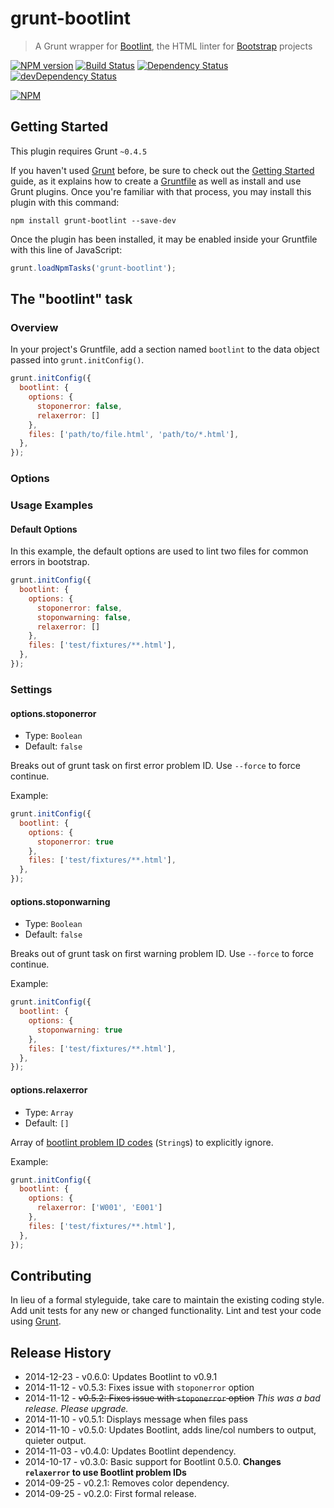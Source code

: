 # grunt-bootlint

> A Grunt wrapper for [Bootlint](https://www.npmjs.org/package/bootlint), the HTML linter for [Bootstrap](http://getbootstrap.com) projects

[![NPM version](https://badge.fury.io/js/grunt-bootlint.svg)](http://badge.fury.io/js/grunt-bootlint)
[![Build Status](https://travis-ci.org/zacechola/grunt-bootlint.svg?branch=master)](https://travis-ci.org/zacechola/grunt-bootlint)
[![Dependency Status](https://david-dm.org/zacechola/grunt-bootlint.svg)](https://david-dm.org/zacechola/grunt-bootlint)
[![devDependency Status](https://david-dm.org/zacechola/grunt-bootlint/dev-status.svg)](https://david-dm.org/zacechola/grunt-bootlint#info=devDependencies)

[![NPM](https://nodei.co/npm/grunt-bootlint.png?downloads=true&downloadRank=true&stars=true)](https://nodei.co/npm/grunt-bootlint/)

## Getting Started
This plugin requires Grunt `~0.4.5`

If you haven't used [Grunt](http://gruntjs.com/) before, be sure to check out the [Getting Started](http://gruntjs.com/getting-started) guide, as it explains how to create a [Gruntfile](http://gruntjs.com/sample-gruntfile) as well as install and use Grunt plugins. Once you're familiar with that process, you may install this plugin with this command:

```shell
npm install grunt-bootlint --save-dev
```

Once the plugin has been installed, it may be enabled inside your Gruntfile with this line of JavaScript:

```js
grunt.loadNpmTasks('grunt-bootlint');
```

## The "bootlint" task

### Overview
In your project's Gruntfile, add a section named `bootlint` to the data object passed into `grunt.initConfig()`.

```js
grunt.initConfig({
  bootlint: {
    options: {
      stoponerror: false,
      relaxerror: []
    },
    files: ['path/to/file.html', 'path/to/*.html'],
  },
});
```

### Options

### Usage Examples

#### Default Options
In this example, the default options are used to lint two files for common errors in bootstrap.

```js
grunt.initConfig({
  bootlint: {
    options: {
      stoponerror: false,
      stoponwarning: false,
      relaxerror: []
    },
    files: ['test/fixtures/**.html'],
  },
});
```

### Settings

#### options.stoponerror

* Type: `Boolean`
* Default: `false`

Breaks out of grunt task on first error problem ID. Use `--force` to force continue.

Example:

```javascript
grunt.initConfig({
  bootlint: {
    options: {
      stoponerror: true
    },
    files: ['test/fixtures/**.html'],
  },
});
```

#### options.stoponwarning

* Type: `Boolean`
* Default: `false`

Breaks out of grunt task on first warning problem ID. Use `--force` to force continue.

Example:

```javascript
grunt.initConfig({
  bootlint: {
    options: {
      stoponwarning: true
    },
    files: ['test/fixtures/**.html'],
  },
});
```


#### options.relaxerror

* Type: `Array`
* Default: `[]`

Array of [bootlint problem ID codes](https://github.com/twbs/bootlint/wiki) (`String`s) to explicitly ignore.

Example:

```javascript
grunt.initConfig({
  bootlint: {
    options: {
      relaxerror: ['W001', 'E001']
    },
    files: ['test/fixtures/**.html'],
  },
});

```

## Contributing
In lieu of a formal styleguide, take care to maintain the existing coding style. Add unit tests for any new or changed functionality. Lint and test your code using [Grunt](http://gruntjs.com/).

## Release History

- 2014-12-23 - v0.6.0: Updates Bootlint to v0.9.1
- 2014-11-12 - v0.5.3: Fixes issue with `stoponerror` option
- 2014-11-12 - ~~v0.5.2: Fixes issue with `stoponerror` option~~ *This was a bad release. Please upgrade.*
- 2014-11-10 - v0.5.1: Displays message when files pass
- 2014-11-10 - v0.5.0: Updates Bootlint, adds line/col numbers to output, quieter output.
- 2014-11-03 - v0.4.0: Updates Bootlint dependency.
- 2014-10-17 - v0.3.0: Basic support for Bootlint 0.5.0. **Changes
`relaxerror` to use Bootlint problem IDs**
- 2014-09-25 - v0.2.1: Removes color dependency.
- 2014-09-25 - v0.2.0: First formal release.
